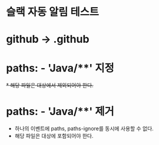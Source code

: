 # 슬랙 자동 알림 테스트

# github -> .github

# paths: - 'Java/**' 지정
~~* 해당 파일은 대상에서 제외되어야 한다.~~

# paths: - 'Java/**' 제거
* 하나의 이벤트에 paths, paths-ignore를 동시에 사용할 수 없다.
* 해당 파일은 대상에 포함되어야 한다.